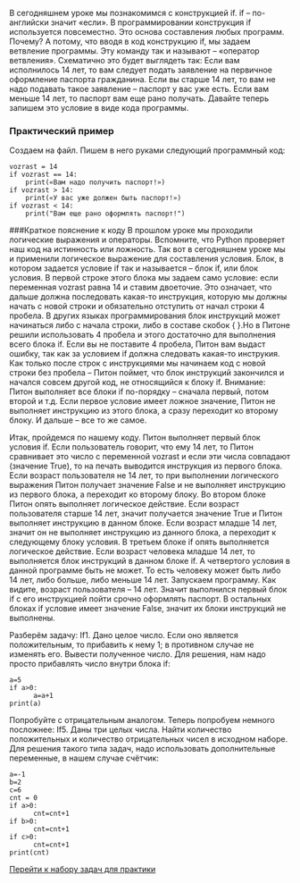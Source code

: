 В сегодняшнем уроке мы познакомимся с конструкцией if.
if – по-английски значит «если». В программировании конструкция if используется повсеместно. Это основа составления любых программ. Почему?
А потому, что вводя в код конструкцию if, мы задаем ветвление программы. Эту команду так и называют – «оператор ветвления».
Схематично это будет выглядеть так:
Если вам исполнилось 14 лет, то вам следует подать заявление на первичное оформление паспорта гражданина.
Если вы старше 14 лет, то вам не надо подавать такое заявление – паспорт у вас уже есть.
Если вам меньше 14 лет, то паспорт вам еще рано получать.
Давайте теперь запишем это условие в виде кода программы.

### Практический пример
Создаем на файл. Пишем в него руками следующий программный код:
```
vozrast = 14
if vozrast == 14:
	print(«Вам надо получить паспорт!»)
if vozrast > 14:
	print(«У вас уже должен быть паспорт!»)
if vozrast < 14:
	print("Вам еще рано оформлять паспорт!")
```
###Краткое пояснение к коду
В прошлом уроке мы проходили логические выражения и операторы. Вспомните, что Python проверяет наш код на истинность или ложность. Так вот в сегодняшнем уроке мы и применили логическое выражение для составления условия.
Блок, в котором задается условие if так и называется – блок if, или блок условия.
В первой строке этого блока мы задаем само условие: если переменная vozrast равна 14 и ставим двоеточие. Это означает, что дальше должна последовать какая-то инструкция, которую мы должны начать с новой строки и обязательно отступить от начал строки 4 пробела.
В других языках программирования блок инструкций может начинаться либо с начала строки, либо в составе скобок { }.Но в Питоне решили использовать 4 пробела и этого достаточно для выполнения всего блока if. Если вы не поставите 4 пробела, Питон вам выдаст ошибку, так как за условием if должна следовать какая-то инструкия.
Как только после строк с инструкциями мы начинаем код с новой строки без пробела – Питон поймет, что блок инструкций закончился и начался совсем другой код, не относящийся к блоку if.
Внимание: Питон выполняет все блоки if по-порядку – сначала первый, потом второй и т.д. Если первое условие имеет ложное значение, Питон не выполняет инструкцию из этого блока, а сразу переходит ко второму блоку. И дальше – все то же самое.

Итак, пройдемся по нашему коду. Питон выполняет первый блок условия if. Если пользователь говорит, что ему 14 лет, то Питон сравнивает это число с переменной vozrast и если эти числа совпадают (значение True), то на печать выводится инструкция из первого блока. Если возраст пользователя не 14 лет, то при выполнении логического выражения Питон получает значение False и не выполняет инструкцию из первого блока, а переходит ко второму блоку.
Во втором блоке Питон опять выполняет логическое действие. Если возраст пользователя старше 14 лет, значит получается значение True и Питон выполняет инструкцию в данном блоке. Если возраст младше 14 лет, значит он не выполняет инструкцию из данного блока, а переходит к следующему блоку условия.
В третьем блоке if опять выполняется логическое действие. Если возраст человека младше 14 лет, то выполняется блок инструкций в данном блоке if. А четвертого условия в данной программе быть не может. То есть человеку может быть либо 14 лет, либо больше, либо меньше 14 лет.
Запускаем программу.
Как видите, возраст пользователя – 14 лет. Значит выполнился первый блок if с его инструкцией пойти срочно оформлять паспорт. В остальных блоках if условие имеет значение False, значит их блоки инструкций не выполнены.

Разберём задачу:
If1. Дано целое число. Если оно является положительным, то прибавить к нему 1; в противном случае не изменять его. Вывести полученное число.
Для решения, нам надо просто прибавлять число внутри блока if:
```
a=5
if a>0:
      a=a+1
print(a)
```
Попробуйте с отрицательным аналогом. Теперь попробуем немного посложнее:
If5. Даны три целых числа. Найти количество положительных и количество
отрицательных чисел в исходном наборе.
Для решения такого типа задач, надо использовать дополнительные переменные, в нашем случае счётчик:
```
a=-1
b=2
c=6
cnt = 0
if a>0:
      cnt=cnt+1
if b>0:
      cnt=cnt+1
if c>0:
      cnt=cnt+1
print(cnt)
```

[Перейти к набору задач для практики](../../../tasks/p1/t7)